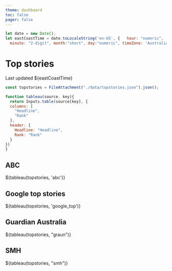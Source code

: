 ```yaml
---
theme: dashboard
toc: false
pager: false
---
```


```js
let date = new Date();
let eastCoastTime = date.toLocaleString('en-US', {   hour: "numeric",
  minute: "2-digit", month:"short", day:"numeric", timeZone: 'Australia/Melbourne'});
```

# Top stories
Last updated ${eastCoastTime}


```js
const topstories = FileAttachment("./data/topstories.json").json();
```

```js
function tableau(source, key){
  return Inputs.table(source[key], {
  columns: [
    "Headline",
    "Rank"
  ],
  header: {
    Headline: "Headline",
    Rank: "Rank"
  }
})
}
```

<div class="grid grid-cols-2">
  <div class="card" style="padding: 0;">
      <h2>ABC</h2>
    ${tableau(topstories, 'abc')}

  </div>
    <div class="card" style="padding: 0;">
    <h2>Google top stories</h2>
    ${tableau(topstories, 'google_top')}
  </div>
</div>

<div class="grid grid-cols-2">
  <div class="card" style="padding: 0;">
      <h2>Guardian Australia</h2>
    ${tableau(topstories, "graun")}

  </div>
    <div class="card" style="padding: 0;">
    <h2>SMH</h2>
    ${tableau(topstories, "smh")}
  </div>
</div>